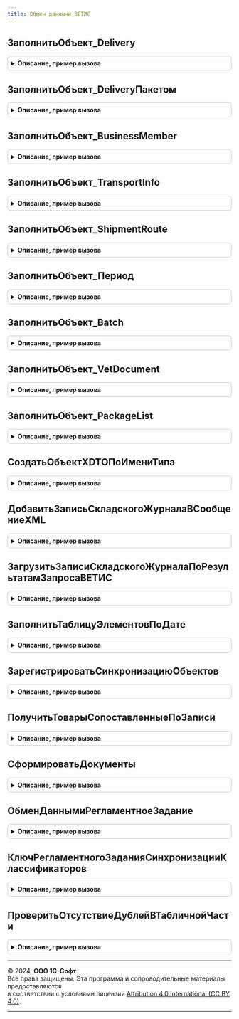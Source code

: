 ```yaml
---
title: Обмен данными ВЕТИС
---
```



## ЗаполнитьОбъект_Delivery
<details style="margin: 1em 0; padding: 0.5em; border: 1px solid #ccc; border-radius: 6px;">

<summary style="font-weight: bold; cursor: pointer;">Описание, пример вызова</summary>

```bsl

Процедура ЗаполнитьОбъект_Delivery(Шапка, СтрокаТовары, ВспомогательныеДанные, ДополнительныеПараметры, DeliveryXDTO, СообщениеXML) Экспорт
```

Пример вызова
```bsl
ОбменДаннымиВЕТИС.ЗаполнитьОбъект_Delivery(Шапка, СтрокаТовары, ВспомогательныеДанные, ДополнительныеПараметры, DeliveryXDTO, СообщениеXML) 
```
</details>

## ЗаполнитьОбъект_DeliveryПакетом
<details style="margin: 1em 0; padding: 0.5em; border: 1px solid #ccc; border-radius: 6px;">

<summary style="font-weight: bold; cursor: pointer;">Описание, пример вызова</summary>

```bsl

Процедура ЗаполнитьОбъект_DeliveryПакетом(Шапка, ДанныеОТоваре, ВспомогательныеДанные, ДополнительныеПараметры, DeliveryXDTO, СообщениеXML) Экспорт
```

Пример вызова
```bsl
ОбменДаннымиВЕТИС.ЗаполнитьОбъект_DeliveryПакетом(Шапка, ДанныеОТоваре, ВспомогательныеДанные, ДополнительныеПараметры, DeliveryXDTO, СообщениеXML) 
```
</details>

## ЗаполнитьОбъект_BusinessMember
<details style="margin: 1em 0; padding: 0.5em; border: 1px solid #ccc; border-radius: 6px;">

<summary style="font-weight: bold; cursor: pointer;">Описание, пример вызова</summary>

```bsl

Процедура ЗаполнитьОбъект_BusinessMember(Данные, ПрефиксРеквизита, ОбъектXDTO, СообщениеXML) Экспорт
```

Пример вызова
```bsl
ОбменДаннымиВЕТИС.ЗаполнитьОбъект_BusinessMember(Данные, ПрефиксРеквизита, ОбъектXDTO, СообщениеXML) 
```
</details>

## ЗаполнитьОбъект_TransportInfo
<details style="margin: 1em 0; padding: 0.5em; border: 1px solid #ccc; border-radius: 6px;">

<summary style="font-weight: bold; cursor: pointer;">Описание, пример вызова</summary>

```bsl

Процедура ЗаполнитьОбъект_TransportInfo(Данные, ВспомогательныеДанные, ОбъектXDTO, СообщениеXML) Экспорт
```

Пример вызова
```bsl
ОбменДаннымиВЕТИС.ЗаполнитьОбъект_TransportInfo(Данные, ВспомогательныеДанные, ОбъектXDTO, СообщениеXML));
```
</details>

## ЗаполнитьОбъект_ShipmentRoute
<details style="margin: 1em 0; padding: 0.5em; border: 1px solid #ccc; border-radius: 6px;">

<summary style="font-weight: bold; cursor: pointer;">Описание, пример вызова</summary>

```bsl

Процедура ЗаполнитьОбъект_ShipmentRoute(Маршрут, ВспомогательныеДанные, ОбъектXDTO, СообщениеXML) Экспорт
```

Пример вызова
```bsl
ОбменДаннымиВЕТИС.ЗаполнитьОбъект_ShipmentRoute(Маршрут, ВспомогательныеДанные, ОбъектXDTO, СообщениеXML) 
```
</details>

## ЗаполнитьОбъект_Период
<details style="margin: 1em 0; padding: 0.5em; border: 1px solid #ccc; border-radius: 6px;">

<summary style="font-weight: bold; cursor: pointer;">Описание, пример вызова</summary>

```bsl

Процедура ЗаполнитьОбъект_Период(ПериодXDTO, Данные, ИмяПоля, СообщениеXML) Экспорт
```

Пример вызова
```bsl
ОбменДаннымиВЕТИС.ЗаполнитьОбъект_Период(ПериодXDTO, Данные, ИмяПоля, СообщениеXML));
```
</details>

## ЗаполнитьОбъект_Batch
<details style="margin: 1em 0; padding: 0.5em; border: 1px solid #ccc; border-radius: 6px;">

<summary style="font-weight: bold; cursor: pointer;">Описание, пример вызова</summary>

```bsl

Процедура ЗаполнитьОбъект_Batch(Данные, ПолеКоличество, ВспомогательныеДанные, ОбъектXDTO, СообщениеXML) Экспорт
```

Пример вызова
```bsl
ОбменДаннымиВЕТИС.ЗаполнитьОбъект_Batch(Данные, ПолеКоличество, ВспомогательныеДанные, ОбъектXDTO, СообщениеXML) 
```
</details>

## ЗаполнитьОбъект_VetDocument
<details style="margin: 1em 0; padding: 0.5em; border: 1px solid #ccc; border-radius: 6px;">

<summary style="font-weight: bold; cursor: pointer;">Описание, пример вызова</summary>

```bsl

Процедура ЗаполнитьОбъект_VetDocument(Данные, Шапка, ВспомогательныеДанные, ДополнительныеПараметры, ОбъектXDTO, СообщениеXML) Экспорт
```

Пример вызова
```bsl
ОбменДаннымиВЕТИС.ЗаполнитьОбъект_VetDocument(Данные, Шапка, ВспомогательныеДанные, ДополнительныеПараметры, ОбъектXDTO, СообщениеXML) 
```
</details>

## ЗаполнитьОбъект_PackageList
<details style="margin: 1em 0; padding: 0.5em; border: 1px solid #ccc; border-radius: 6px;">

<summary style="font-weight: bold; cursor: pointer;">Описание, пример вызова</summary>

```bsl

Процедура ЗаполнитьОбъект_PackageList(Упаковки, ВспомогательныеДанные, ОбъектXDTO, СообщениеXML) Экспорт
```

Пример вызова
```bsl
ОбменДаннымиВЕТИС.ЗаполнитьОбъект_PackageList(Упаковки, ВспомогательныеДанные, ОбъектXDTO, СообщениеXML) 
```
</details>

## СоздатьОбъектXDTOПоИмениТипа
<details style="margin: 1em 0; padding: 0.5em; border: 1px solid #ccc; border-radius: 6px;">

<summary style="font-weight: bold; cursor: pointer;">Описание, пример вызова</summary>

```bsl

Функция СоздатьОбъектXDTOПоИмениТипа(ОбъектXDTO, ИмяСвойства) Экспорт
```

Пример вызова
```bsl
Результат = ОбменДаннымиВЕТИС.СоздатьОбъектXDTOПоИмениТипа(ОбъектXDTO, ИмяСвойства) 
```
</details>

## ДобавитьЗаписьСкладскогоЖурналаВСообщениеXML
<details style="margin: 1em 0; padding: 0.5em; border: 1px solid #ccc; border-radius: 6px;">

<summary style="font-weight: bold; cursor: pointer;">Описание, пример вызова</summary>

```bsl

Процедура ДобавитьЗаписьСкладскогоЖурналаВСообщениеXML(Данные, СообщениеXML) Экспорт
```

Пример вызова
```bsl
ОбменДаннымиВЕТИС.ДобавитьЗаписьСкладскогоЖурналаВСообщениеXML(Данные, СообщениеXML) 
```
</details>

## ЗагрузитьЗаписиСкладскогоЖурналаПоРезультатамЗапросаВЕТИС
<details style="margin: 1em 0; padding: 0.5em; border: 1px solid #ccc; border-radius: 6px;">

<summary style="font-weight: bold; cursor: pointer;">Описание, пример вызова</summary>

```bsl

Процедура ЗагрузитьЗаписиСкладскогоЖурналаПоРезультатамЗапросаВЕТИС(ДанныеЗаписейСкладскогоЖурнала, ТабличнаяЧасть, Документ) Экспорт
```

Пример вызова
```bsl
ОбменДаннымиВЕТИС.ЗагрузитьЗаписиСкладскогоЖурналаПоРезультатамЗапросаВЕТИС(ДанныеЗаписейСкладскогоЖурнала, ТабличнаяЧасть, Документ) 
```
</details>

## ЗаполнитьТаблицуЭлементовПоДате
<details style="margin: 1em 0; padding: 0.5em; border: 1px solid #ccc; border-radius: 6px;">

<summary style="font-weight: bold; cursor: pointer;">Описание, пример вызова</summary>

```bsl

// Преобразует список измененных записей складского журнала в таблицу значений
// и добавляет ее в "ПараметрыОбмена" (ТаблицаЭлементовПоДатам).
//
// Параметры:
//  Список           - Массив Из Структура - результат выполнения запроса к ВЕТИС "GetStockEntryChangesList",
//                     См. HTTP://help.vetrf.ru/wiki/GetStockEntryChangesListOperation_v2.0
//  ПараметрыОбмена  - См. ИнтеграцияВЕТИС.ПараметрыОбмена - параметры обмена.
//  ПараметрыЗапроса - Структура - Параметры сообщения, переданного в ВЕТИС.
//  ДокументДляВосстановления - ДокументСсылка, Неопределено - восстанавливаемый по данным сервиса документ.
//
Процедура ЗаполнитьТаблицуЭлементовПоДате(Список, ПараметрыОбмена, ПараметрыЗапроса, ДокументДляВосстановления = Неопределено) Экспорт
```

Пример вызова
```bsl
ОбменДаннымиВЕТИС.ЗаполнитьТаблицуЭлементовПоДате(Список, ПараметрыОбмена, ПараметрыЗапроса, ДокументДляВосстановления);
```
</details>

## ЗарегистрироватьСинхронизациюОбъектов
<details style="margin: 1em 0; padding: 0.5em; border: 1px solid #ccc; border-radius: 6px;">

<summary style="font-weight: bold; cursor: pointer;">Описание, пример вызова</summary>

```bsl

// Добавляет идентификаторы синхронизированных объектов
// в регистр сведений "СинхронизацияОбъектовВЕТИС".
//
// Параметры:
//  ТаблицаИдентификаторов - ТаблицаЗначений  - идентификаторы синхронизированных объектов, содержит колонками:
//    * Идентификатор       - Строка - идентификатор объекта
//    * ИдентификаторВерсии - Строка - идентификатор версии.
//  ТипВЕТИС               - ПеречислениеСсылка.ТипыВЕТИС - тип объекта.
//
Процедура ЗарегистрироватьСинхронизациюОбъектов(ТаблицаИдентификаторов, ТипВЕТИС) Экспорт
```

Пример вызова
```bsl
ОбменДаннымиВЕТИС.ЗарегистрироватьСинхронизациюОбъектов(ТаблицаИдентификаторов, ТипВЕТИС));
```
</details>

## ПолучитьТоварыСопоставленныеПоЗаписи
<details style="margin: 1em 0; padding: 0.5em; border: 1px solid #ccc; border-radius: 6px;">

<summary style="font-weight: bold; cursor: pointer;">Описание, пример вызова</summary>

```bsl

// Возвращает данные сопоставленния продукции по регистру "СоответствиеНоменклатурыВЕТИС" для табличной части документа.
//
//Параметры:
//   ТЧТовары - ТабличнаяЧасть - табличная часть "Товары" документа ВЕТИС.
//
//Возвращаемое значение:
//   РезультатЗапроса - содержащий номер строки ТЧ и сопоставленные товары.
//
Функция ПолучитьТоварыСопоставленныеПоЗаписи(ТЧТовары) Экспорт
```

Пример вызова
```bsl
Результат = ОбменДаннымиВЕТИС.ПолучитьТоварыСопоставленныеПоЗаписи(ТЧТовары) 
```
</details>

## СформироватьДокументы
<details style="margin: 1em 0; padding: 0.5em; border: 1px solid #ccc; border-radius: 6px;">

<summary style="font-weight: bold; cursor: pointer;">Описание, пример вызова</summary>

```bsl

// Формирует документы ВЕТИС на основании таблицы измененных записей складского журнала.
//
// Параметры:
//  ДанныеДляОбработки - Массив Из Структура - данные для формирования документов по датам. Элементы структуры:
//    * ХозяйствующийСубъект - СправочникСсылка.ХозяйствующиеСубъектыВЕТИС - хозяйствующий субъект (обмена).
//    * Предприятие          - СправочникСсылка.ПредприятияВЕТИС           - предприятие (обмена)
//    * Дата                 - Дата                                        - дата версии изменений,
//    * ТаблицаЭлементов     - ТаблицаЗначений  - (См. ОбменДаннымиВЕТИС.ЗаполнитьТаблицуЭлементовПоДате):
//      ** Идентификатор                 - Строка - идентификатор записи журнала ВетИС
//      ** ИдентификаторВерсии           - Строка - идентификатор версии записи
//      ** ИдентификаторВСД              - Строка - идентификатор связанного ВСД
//      ** ИдентификаторЕдиницыИзмерения - Строка - идентификатор единицы измерения ВетИС в изменении записи
//      ** КоличествоВЕТИС               - Число  - изменение количества
//      ** Статус                        - Число  - статус изменения записи
//      ** СинхронизированРанее          - Булево - признак обработанной строки.
//  ПараметрыОбмена - См. ИнтеграцияВЕТИС.ПараметрыОбмена
//  ДокументДляВосстановления - ДокументСсылка, Неопределено - восстанавливаемый документ.
//
//Возвращаемое значение:
//   Массив Из ОпределяемыйТип.ДокументыВЕТИС - сформированные документы.
//
Функция СформироватьДокументы(ДанныеДляОбработки, ПараметрыОбмена, ДокументДляВосстановления) Экспорт
```

Пример вызова
```bsl
Результат = ОбменДаннымиВЕТИС.СформироватьДокументы(ДанныеДляОбработки, ПараметрыОбмена, ДокументДляВосстановления) 
```
</details>

## ОбменДаннымиРегламентноеЗадание
<details style="margin: 1em 0; padding: 0.5em; border: 1px solid #ccc; border-radius: 6px;">

<summary style="font-weight: bold; cursor: pointer;">Описание, пример вызова</summary>

```bsl

// Процедура запуска регламентного задания ОбменДаннымиВЕТИС.
//
// Параметры:
//  НастройкаРегламентногоЗадания - СправочникСсылка.НастройкиРегламентныхЗаданийВЕТИС, Строка, Неопределено.
//
Процедура ОбменДаннымиРегламентноеЗадание(НастройкаРегламентногоЗадания = Неопределено) Экспорт
```

Пример вызова
```bsl
ОбменДаннымиВЕТИС.ОбменДаннымиРегламентноеЗадание(НастройкаРегламентногоЗадания);
```
</details>

## КлючРегламентногоЗаданияСинхронизацииКлассификаторов
<details style="margin: 1em 0; padding: 0.5em; border: 1px solid #ccc; border-radius: 6px;">

<summary style="font-weight: bold; cursor: pointer;">Описание, пример вызова</summary>

```bsl

// Возвращает ключ регламентного задания для синхронизации классифкаторов ВетИС.
//
// Возвращаемое значение:
//  Строка - ключ регламентного задания для синхронизации классифкаторов ВетИС
Функция КлючРегламентногоЗаданияСинхронизацииКлассификаторов() Экспорт
```

Пример вызова
```bsl
Результат = ОбменДаннымиВЕТИС.КлючРегламентногоЗаданияСинхронизацииКлассификаторов() 
```
</details>

## ПроверитьОтсутствиеДублейВТабличнойЧасти
<details style="margin: 1em 0; padding: 0.5em; border: 1px solid #ccc; border-radius: 6px;">

<summary style="font-weight: bold; cursor: pointer;">Описание, пример вызова</summary>

```bsl

// Позволяет определить есть ли в табличной части документа строки с одинаковыми
// значениями заданных реквизитов (всех одновременно).
// При нахождении дублей формирует сообщения пользователю.
//
// Параметры
//  Объект            - Объект ссылочного типа
//  ИмяТабличнойЧасти - Имя табличной части, в которой нужно искать дубли
//  ПоляПроверки      - Структура с перечнем реквизитов, по которым нужно искать дубли.
//                      Ключ структуры - имя реквизита, значение - признак необходимости
//                      поиска дублей в том числе по пустым значениям. Истина - искать
//                      дубли по пустым значениям реквизита, любое другое значение -
//                      игнорировать строки, в которых реквизит не заполнен
//  Отказ             - Признак отказа от дальнейшей обработки. В случае нахождения дублей
//                      выставляется в Истина.
//
// Возвращаемое значение:
//   Булево - Истина - ошибок (дублей) не обнаружено, Ложь - в противном случае.
//
Функция ПроверитьОтсутствиеДублейВТабличнойЧасти(Объект, ИмяТабличнойЧасти, ПоляПроверки, Отказ) Экспорт
```

Пример вызова
```bsl
Результат = ОбменДаннымиВЕТИС.ПроверитьОтсутствиеДублейВТабличнойЧасти(Объект, ИмяТабличнойЧасти, ПоляПроверки, Отказ) 
```
</details>

---

© 2024, **ООО 1С-Софт**  
Все права защищены. Эта программа и сопроводительные материалы предоставляются  
в соответствии с условиями лицензии [Attribution 4.0 International (CC BY 4.0)](https://creativecommons.org/licenses/by/4.0/legalcode).

---
